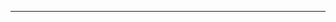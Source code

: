 <!--
CO_OP_TRANSLATOR_METADATA:
{
  "original_hash": "cffce88f960004dcc957455277e790f9",
  "translation_date": "2025-08-27T23:45:10+00:00",
  "source_file": "03-GettingStarted/05-stdio-server/README.md",
  "language_code": "hu"
}
-->


---

